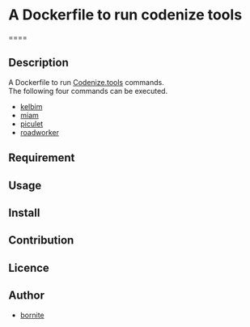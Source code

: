 # A Dockerfile to run codenize tools
====

## Description
A Dockerfile to run [Codenize.tools](https://codenize.tools/) commands.  
The following four commands can be executed.

- [kelbim](https://github.com/codenize-tools/kelbim)
- [miam](https://github.com/codenize-tools/miam)
- [piculet](https://github.com/codenize-tools/piculet)
- [roadworker](https://github.com/codenize-tools/roadworker)

## Requirement

## Usage

## Install

## Contribution

## Licence

## Author

  - [bornite](https://github.com/bornite)

